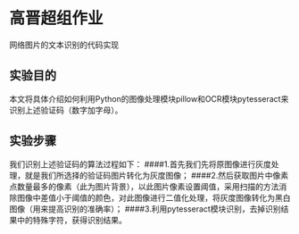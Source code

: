 
# 高晋超组作业
网络图片的文本识别的代码实现

## 实验目的
本文将具体介绍如何利用Python的图像处理模块pillow和OCR模块pytesseract来识别上述验证码（数字加字母）。

## 实验步骤
我们识别上述验证码的算法过程如下：
####1.首先我们先将原图像进行灰度处理，就是我们所选择的验证码图片转化为灰度图像；
####2.然后获取图片中像素点数量最多的像素（此为图片背景），以此图片像素设置阈值，采用扫描的方法消除图像中差值小于阈值的颜色，对此图像进行二值化处理，将灰度图像转化为黑白图像（用来提高识别的准确率）；
####3.利用pytesseract模块识别，去掉识别结果中的特殊字符，获得识别结果。







